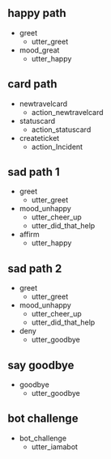 ## happy path
* greet
  - utter_greet
* mood_great
  - utter_happy
  
## card path 
* newtravelcard
  - action_newtravelcard
* statuscard
  - action_statuscard
* createticket
  - action_Incident

## sad path 1
* greet
  - utter_greet
* mood_unhappy
  - utter_cheer_up
  - utter_did_that_help
* affirm
  - utter_happy

## sad path 2
* greet
  - utter_greet
* mood_unhappy
  - utter_cheer_up
  - utter_did_that_help
* deny
  - utter_goodbye

## say goodbye
* goodbye
  - utter_goodbye

## bot challenge
* bot_challenge
  - utter_iamabot
  
